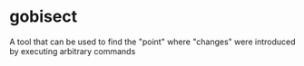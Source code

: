 # gobisect
A tool that can be used to find the "point" where "changes" were introduced by executing arbitrary commands
